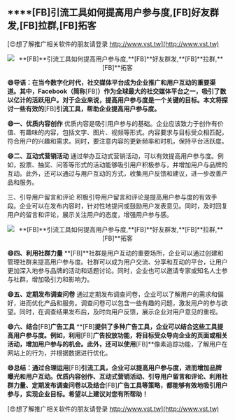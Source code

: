 ## ****[FB]**引流工具如何提高用户参与度,**[FB]**好友群发,**[FB]**拉群,**[FB]**拓客**

[😍想了解推广相关软件的朋友请登录 http://www.vst.tw](http://www.vst.tw)

 <center><img src="https://vst.tw/MP4/tuiguang/png/4.png" alt="**[FB]**引流工具如何提高用户参与度,**[FB]**好友群发,**[FB]**拉群,**[FB]**拓客"></center>

**😄导语：在当今数字化时代，社交媒体平台成为企业推广和用户互动的重要渠道。其中，Facebook（简称**[FB]**）作为全球最大的社交媒体平台之一，吸引了数以亿计的活跃用户。对于企业来说，提高用户参与度是一个关键的目标。本文将探讨一些有效的**[FB]**引流工具，帮助企业提高用户参与度。**

**😄一、优质内容创作**
优质内容是吸引用户参与的基础。企业应该致力于创作有价值、有趣味的内容，包括文字、图片、视频等形式。内容要求与目标受众相匹配，符合用户的兴趣和需求。同时，要注意内容的更新频率和时机，保持平台活跃度。

**😄二、互动式营销活动**
通过举办互动式营销活动，可以有效提高用户参与度。例如，投票、抽奖、问答等形式的活动能够吸引用户积极参与，并增加用户与品牌的互动。此外，还可以通过与用户互动的方式，收集用户反馈和建议，进一步改善产品和服务。

三、引导用户留言和评论
积极引导用户留言和评论是提高用户参与度的有效手段。企业可以在发布内容时，针对性地提问或鼓励用户发表意见。同时，及时回复用户的留言和评论，展示关注用户的态度，增强用户参与感。

 <center><img src="https://vst.tw/MP4/tuiguang/png/8.png" alt="**[FB]**引流工具如何提高用户参与度,**[FB]**好友群发,**[FB]**拉群,**[FB]**拓客"></center>

**😄四、利用社群力量**
**[FB]**社群是用户互动的重要场所，企业可以通过创建和管理社群来提高用户参与度。社群可以成为用户交流、分享和互动的平台，让用户更加深入地参与品牌的活动和话题讨论。同时，企业也可以邀请专家或知名人士参与社群，增加吸引力和影响力。

**😄五、定期发布调查问卷**
通过定期发布调查问卷，企业可以了解用户的需求和偏好，进而优化产品和服务。调查问卷可以包含一些有趣的问题，激发用户的参与欲望。同时，在调查结果发布后，及时向用户反馈，展示企业对用户意见的重视。

**😄六、结合**[FB]**广告工具**
**[FB]**提供了多种广告工具，企业可以结合这些工具提高用户参与度。例如，利用**[FB]**广告投放功能，将目标受众导向企业的页面或相关活动，增加用户参与的机会。此外，还可以使用**[FB]**像素追踪功能，了解用户在网站上的行为，并根据数据进行优化。

**😄总结：通过合理运用**[FB]**引流工具，企业可以提高用户参与度，进而增加品牌曝光和用户互动。优质内容创作、互动式营销活动、引导用户留言和评论、利用社群力量、定期发布调查问卷以及结合**[FB]**广告工具等策略，都能够有效地吸引用户参与，实现企业目标。希望以上建议对您有所帮助！**

[😍想了解推广相关软件的朋友请登录 http://www.vst.tw](http://www.vst.tw)



